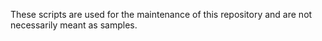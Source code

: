 These scripts are used for the maintenance of this repository and are not necessarily meant as samples.

